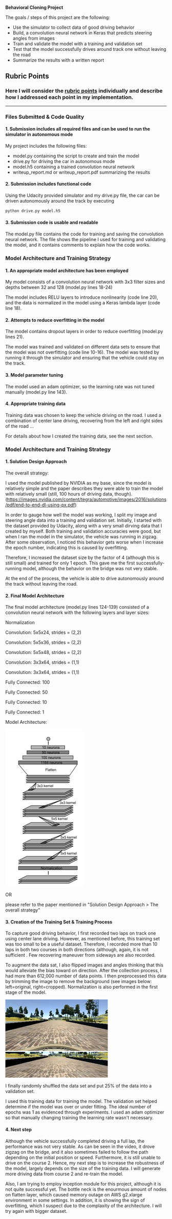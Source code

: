**Behavioral Cloning Project**

The goals / steps of this project are the following:
* Use the simulator to collect data of good driving behavior
* Build, a convolution neural network in Keras that predicts steering angles from images
* Train and validate the model with a training and validation set
* Test that the model successfully drives around track one without leaving the road
* Summarize the results with a written report


[//]: # (Image References)

[image1]: ./examples/placeholder.png "Model Visualization"
[image2]: ./examples/placeholder.png "Grayscaling"
[image3]: ./examples/placeholder_small.png "Recovery Image"
[image4]: ./examples/placeholder_small.png "Recovery Image"
[image5]: ./examples/placeholder_small.png "Recovery Image"
[image6]: ./examples/placeholder_small.png "Normal Image"
[image7]: ./examples/placeholder_small.png "Flipped Image"

## Rubric Points
### Here I will consider the [rubric points](https://review.udacity.com/#!/rubrics/432/view) individually and describe how I addressed each point in my implementation.  

---
### Files Submitted & Code Quality

#### 1. Submission includes all required files and can be used to run the simulator in autonomous mode

My project includes the following files:
* model.py containing the script to create and train the model
* drive.py for driving the car in autonomous mode
* model.h5 containing a trained convolution neural network 
* writeup_report.md or writeup_report.pdf summarizing the results

#### 2. Submission includes functional code
Using the Udacity provided simulator and my drive.py file, the car can be driven autonomously around the track by executing 
```sh
python drive.py model.h5
```

#### 3. Submission code is usable and readable

The model.py file contains the code for training and saving the convolution neural network. The file shows the pipeline I used for training and validating the model, and it contains comments to explain how the code works.

### Model Architecture and Training Strategy

#### 1. An appropriate model architecture has been employed

My model consists of a convolution neural network with 3x3 filter sizes and depths between 32 and 128 (model.py lines 18-24) 

The model includes RELU layers to introduce nonlinearity (code line 20), and the data is normalized in the model using a Keras lambda layer (code line 18). 

#### 2. Attempts to reduce overfitting in the model

The model contains dropout layers in order to reduce overfitting (model.py lines 21). 

The model was trained and validated on different data sets to ensure that the model was not overfitting (code line 10-16). The model was tested by running it through the simulator and ensuring that the vehicle could stay on the track.

#### 3. Model parameter tuning

The model used an adam optimizer, so the learning rate was not tuned manually (model.py line 143).

#### 4. Appropriate training data

Training data was chosen to keep the vehicle driving on the road. I used a combination of center lane driving, recovering from the left and right sides of the road ... 

For details about how I created the training data, see the next section. 

### Model Architecture and Training Strategy

#### 1. Solution Design Approach

The overall strategy:

I used the model published by NVIDIA as my base, since the model is relatively simple and the paper describes they were able to train the model with relatively small (still, 100 hours of driving data, though). (https://images.nvidia.com/content/tegra/automotive/images/2016/solutions/pdf/end-to-end-dl-using-px.pdf)

In order to gauge how well the model was working, I split my image and steering angle data into a training and validation set. Initially, I started with the dataset provided by Udacity, along with a very small dirving data that I created by myself. Both training and validation accuracies were good, but when I ran the model in the simulator, the vehicle was running in zigzag. After some observation, I noticed this behavior gets worse when I increase the epoch number, indicating this is caused by overfitting. 

Therefore, I increased the dataset size by the factor of 4 (although this is still small) and trained for only 1 epoch. This gave me the first successfully-running model, although the behavior on the bridge was not very stable.

At the end of the process, the vehicle is able to drive autonomously around the track without leaving the road.

#### 2. Final Model Architecture

The final model architecture (model.py lines 124-139) consisted of a convolution neural network with the following layers and layer sizes:

Normalization

Convolution: 5x5x24, strides = (2,2)

Convolution: 5x5x36, strides = (2,2)

Convolution: 5x5x48, strides = (2,2)

Convolution: 3x3x64, strides = (1,1)

Convolution: 3x3x64, strides = (1,1)

Fully Connected: 100

Fully Connected: 50

Fully Connected: 10

Fully Connected: 1

Model Architecture:

![Model Architecture](modelArchitecture.png)

OR

please refer to the paper mentioned in "Solution Design Approach > The overall strategy"

#### 3. Creation of the Training Set & Training Process

To capture good driving behavior, I first recorded two laps on track one using center lane driving. However, as mentioned before, this training set was too small to be a useful dataset. Therefore, I recorded more than 10 laps in both two courses in both directions (although, again, it is not sufficient . Few recovering maneuver from sideways are also recorded.

To augment the data sat, I also flipped images and angles thinking that this would alleviate the bias toward on direction. After the collection process, I had more than 612,000 number of data points. I then preprocessed this data by trimming the image to remove the background (see images below: left=original, right=cropped). Normalization is also performed in the first stage of the model.

![Original](original.jpg)
![Cropped Image](cropped.jpg)

I finally randomly shuffled the data set and put 25% of the data into a validation set. 

I used this training data for training the model. The validation set helped determine if the model was over or under fitting. The ideal number of epochs was 1 as evidenced through experiments. I used an adam optimizer so that manually changing training the learning rate wasn't necessary.

#### 4. Next step
Although the vehicle successfully completed driving a full lap, the performance was not very stable. As can be seen in the video, it drove zigzag on the bridge, and it also sometimes failed to follow the path depending on the initial position or speed. Furthermore, it is still unable to drive on the course 2. Hence, my next step is to increase the robustness of the model, largely depends on the size of the training data. I will generate more driving data from course 2 and re-train the model.

Also, I am trying to employ inception module for this project, although it is not quite successful yet. The bottle neck is the enourmous amount of nodes on flatten layer, which caused memory outage on AWS g2.xlarge environment in some settings. In addition, it is showing the sign of overfitting, which I suspect due to the complaxity of the architecture. I will try again with bigger dataset.
